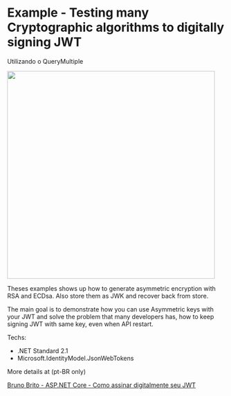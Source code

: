 # Example - Testing many Cryptographic algorithms to digitally signing JWT
Utilizando o QueryMultiple

<img src="https://brunobrito.ghost.io/content/images/2020/02/capa-redes-sociais-3.png" width="480" />

Theses examples shows up how to generate asymmetric encryption with RSA and ECDsa. 
Also store them as JWK and recover back from  store.

The main goal is to demonstrate how you can use Asymmetric keys with your JWT and solve the problem that many developers has, how to keep signing JWT with same key, even when API restart.

Techs:

* .NET Standard 2.1
* Microsoft.IdentityModel.JsonWebTokens


More details at (pt-BR only)

[Bruno Brito - ASP.NET Core - Como assinar digitalmente seu JWT](https://www.brunobrito.net.br/jwt-assinaura-digital-rsa-ecdsa/) 



